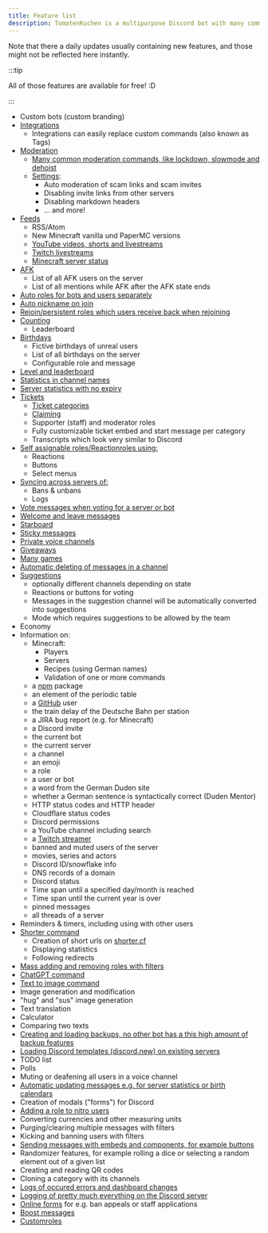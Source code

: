 ```yaml
---
title: Feature list
description: TomatenKuchen is a multipurpose Discord bot with many common and innovative features for your server. This page lists all features currently available.
---
```


Note that there a daily updates usually containing new features, and those might not be reflected here instantly.

:::tip

All of those features are available for free! :D

:::

- Custom bots (custom branding)
- [Integrations](/integrations)
	- Integrations can easily replace custom commands (also known as Tags)
- [Moderation](/category/moderation)
	- [Many common moderation commands, like lockdown, slowmode and dehoist](/moderation/commands)
	- [Settings](/moderation/settings):
		- Auto moderation of scam links and scam invites
		- Disabling invite links from other servers
		- Disabling markdown headers
		- ... and more!
- [Feeds](/feeds)
	- RSS/Atom
	- New Minecraft vanilla und PaperMC versions
	- [YouTube videos, shorts and livestreams](/youtube)
	- [Twitch livestreams](/twitch)
	- [Minecraft server status](/mcupdate)
- [AFK](/afk)
	- List of all AFK users on the server
	- List of all mentions while AFK after the AFK state ends
- [Auto roles for bots and users separately](/autorole)
- [Auto nickname on join](/autorole)
- [Rejoin/persistent roles which users receive back when rejoining](/autorole)
- [Counting](/counting)
	- Leaderboard
- [Birthdays](/birthday)
	- Fictive birthdays of unreal users
	- List of all birthdays on the server
	- Configurable role and message
- [Level and leaderboard](/level)
- [Statistics in channel names](/serverstats)
- [Server statistics with no expiry](/serverstats)
- [Tickets](/category/tickets)
	- [Ticket categories](/tickets/general)
	- [Claiming](/tickets/commands)
	- Supporter (staff) and moderator roles
	- Fully customizable ticket embed and start message per category
	- Transcripts which look very similar to Discord
- [Self assignable roles/Reactionroles using:](/reactionroles)
	- Reactions
	- Buttons
	- Select menus
- [Syncing across servers of:](/sync)
	- Bans & unbans
	- Logs
- [Vote messages when voting for a server or bot](/voting)
- [Welcome and leave messages](/welcome-leave)
- [Starboard](/starboard)
- [Sticky messages](/sticky)
- [Private voice channels](/privatevoice)
- [Giveaways](/giveaways)
- [Many games](/games)
- [Automatic deleting of messages in a channel](/autodelete)
- [Suggestions](/suggest)
	- optionally different channels depending on state
	- Reactions or buttons for voting
	- Messages in the suggestion channel will be automatically converted into suggestions
	- Mode which requires suggestions to be allowed by the team
- Economy
- Information on:
	- Minecraft:
		- Players
		- Servers
		- Recipes (using German names)
		- Validation of one or more commands
	- a [npm](https://npmjs.com) package
	- an element of the periodic table
	- a [GitHub](https://github.com) user
	- the train delay of the Deutsche Bahn per station
	- a JIRA bug report (e.g. for Minecraft)
	- a Discord invite
	- the current bot
	- the current server
	- a channel
	- an emoji
	- a role
	- a user or bot
	- a word from the German Duden site
	- whether a German sentence is syntactically correct (Duden Mentor)
	- HTTP status codes and HTTP header
	- Cloudflare status codes
	- Discord permissions
	- a YouTube channel including search
	- a [Twitch streamer](/twitch#commands)
	- banned and muted users of the server
	- movies, series and actors
	- Discord ID/snowflake info
	- DNS records of a domain
	- Discord status
	- Time span until a specified day/month is reached
	- Time span until the current year is over
	- pinned messages
	- all threads of a server
- Reminders & timers, including using with other users
- [Shorter command](/shorter)
	- Creation of short urls on [shorter.cf](https://shorter.cf)
	- Displaying statistics
	- Following redirects
- [Mass adding and removing roles with filters](/moderation/massactions)
- [ChatGPT command](/ai/chatgpt)
- [Text to image command](/ai/text2img)
- Image generation and modification
- "hug" and "sus" image generation
- Text translation
- Calculator
- Comparing two texts
- [Creating and loading backups, no other bot has a this high amount of backup features](/backups)
- [Loading Discord templates (discord.new) on existing servers](/backups#templates)
- TODO list
- Polls
- Muting or deafening all users in a voice channel
- [Automatic updating messages e.g. for server statistics or birth calendars](/autoupdate)
- Creation of modals ("forms") for Discord
- [Adding a role to nitro users](/nitroverify)
- Converting currencies and other measuring units
- Purging/clearing multiple messages with filters
- Kicking and banning users with filters
- [Sending messages with embeds and components, for example buttons](https://embed.tomatenkuchen.com)
- Randomizer features, for example rolling a dice or selecting a random element out of a given list
- Creating and reading QR codes
- Cloning a category with its channels
- [Logs of occured errors and dashboard changes](/error)
- [Logging of pretty much everything on the Discord server](/logs)
- [Online forms](/forms) for e.g. ban appeals or staff applications
- [Boost messages](/boostmessages)
- [Customroles](/customroles)
